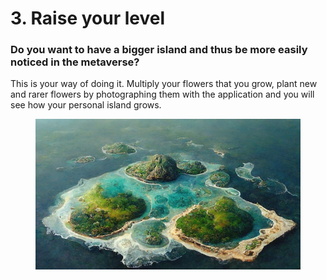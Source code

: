 # 3. Raise your level

### Do you want to have a bigger island and thus be more easily noticed in the metaverse?

This is your way of doing it. Multiply your flowers that you grow, plant new and rarer flowers by photographing them with the application and you will see how your personal island grows.

<figure><img src="../../.gitbook/assets/image (7).png" alt=""><figcaption></figcaption></figure>
